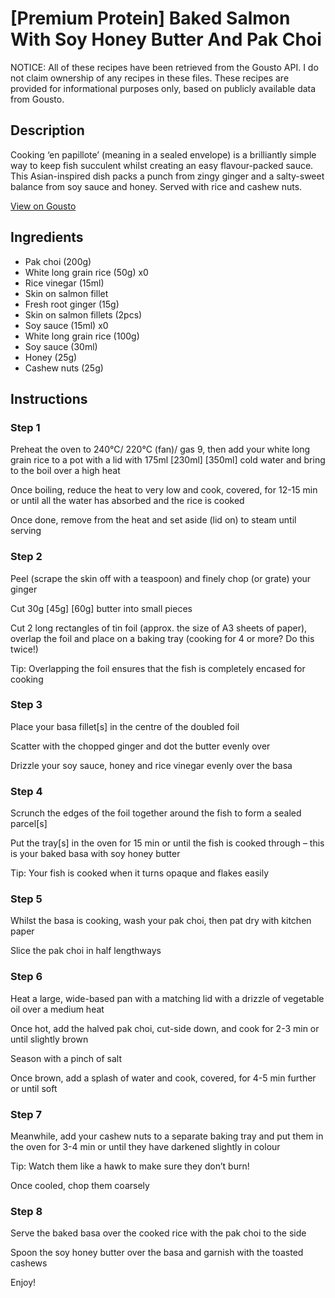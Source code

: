 # [Premium Protein] Baked Salmon With Soy Honey Butter And Pak Choi

NOTICE: All of these recipes have been retrieved from the Gousto API. I do not claim ownership of any recipes in these files. These recipes are provided for informational purposes only, based on publicly available data from Gousto.

## Description

Cooking ‘en papillote’ (meaning in a sealed envelope) is a brilliantly simple way to keep fish succulent whilst creating an easy flavour-packed sauce. This Asian-inspired dish packs a punch from zingy ginger and a salty-sweet balance from soy sauce and honey. Served with rice and cashew nuts.

[View on Gousto](https://www.gousto.co.uk/recipes/cookbook/premium-protein-baked-salmon-with-soy-honey-butter-and-pak-choi)

## Ingredients

- Pak choi (200g)
- White long grain rice (50g) x0
- Rice vinegar (15ml)
- Skin on salmon fillet
- Fresh root ginger (15g)
- Skin on salmon fillets (2pcs)
- Soy sauce (15ml) x0
- White long grain rice (100g)
- Soy sauce (30ml)
- Honey (25g)
- Cashew nuts (25g)

## Instructions

### Step 1

Preheat the oven to 240°C/ 220°C (fan)/ gas 9, then add your white long grain rice to a pot with a lid with 175ml<span class="text-purple"> [230ml]</span> <span class="text-danger">[350ml] </span>cold water and bring to the boil over a high heat

Once boiling, reduce the heat to very low and cook, covered, for 12-15 min or until all the water has absorbed and the rice is cooked

Once done, remove from the heat and set aside (lid on) to steam until serving

### Step 2

Peel (scrape the skin off with a teaspoon) and finely chop (or grate) your ginger

Cut 30g <span class="text-purple">[45g]</span> <span class="text-danger">[60g]</span> butter into small pieces

Cut 2 long rectangles of tin foil (approx. the size of A3 sheets of paper), overlap the foil and place on a baking tray (cooking for 4 or more? Do this twice!)

Tip: Overlapping the foil ensures that the fish is completely encased for cooking

### Step 3

Place your basa fillet[s] in the centre of the doubled foil

Scatter with the chopped ginger and dot the butter evenly over

Drizzle your soy sauce, honey and rice vinegar evenly over the basa

### Step 4

Scrunch the edges of the foil together around the fish to form a sealed parcel[s]

Put the tray[s] in the oven for 15 min or until the fish is cooked through – this is your baked basa with soy honey butter

Tip: Your fish is cooked when it turns opaque and flakes easily

### Step 5

Whilst the basa is cooking, wash your pak choi, then pat dry with kitchen paper

Slice the pak choi in half lengthways

### Step 6

Heat a large, wide-based pan with a matching lid with a drizzle of vegetable oil over a medium heat

Once hot, add the halved pak choi, cut-side down, and cook for 2-3 min or until slightly brown

Season with a pinch of salt

Once brown, add a splash of water and cook, covered, for 4-5 min further or until soft

### Step 7

Meanwhile, add your cashew nuts to a separate baking tray and put them in the oven for 3-4 min or until they have darkened slightly in colour

Tip: Watch them like a hawk to make sure they don’t burn!

Once cooled, chop them coarsely

### Step 8

Serve the baked basa over the cooked rice with the pak choi to the side

Spoon the soy honey butter over the basa and garnish with the toasted cashews

Enjoy!

